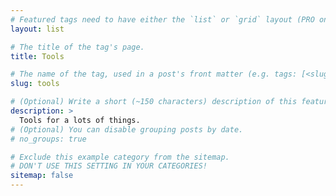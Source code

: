 ```yaml
---
# Featured tags need to have either the `list` or `grid` layout (PRO only).
layout: list

# The title of the tag's page.
title: Tools

# The name of the tag, used in a post's front matter (e.g. tags: [<slug>]).
slug: tools

# (Optional) Write a short (~150 characters) description of this featured tag.
description: >
  Tools for a lots of things.
# (Optional) You can disable grouping posts by date.
# no_groups: true

# Exclude this example category from the sitemap.
# DON'T USE THIS SETTING IN YOUR CATEGORIES!
sitemap: false
---
```

